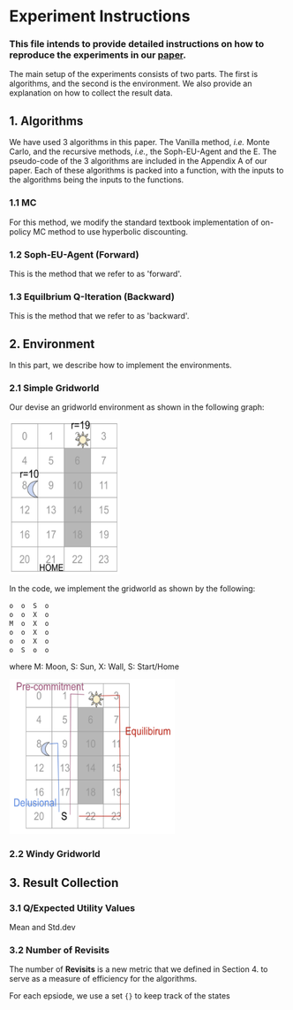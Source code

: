 # Experiment Instructions
### This file intends to provide detailed instructions on how to reproduce the experiments in our [paper]().
The main setup of the experiments consists of two parts. The first is algorithms, and the second is the environment. We also provide an explanation on how to collect the result data.

## 1. Algorithms
We have used 3 algorithms in this paper. The Vanilla method, _i.e._ Monte Carlo, and the recursive methods, _i.e._, the Soph-EU-Agent and the E. The pseudo-code of the 3 algorithms are included in the Appendix A of our paper. Each of these algorithms is packed into a function, with the inputs to the algorithms being the inputs to the functions.

### 1.1 MC
For this method, we modify the standard textbook implementation of on-policy MC method to use hyperbolic discounting.

### 1.2 Soph-EU-Agent (Forward)
This is the method that we refer to as 'forward'. 



### 1.3 Equilbrium Q-Iteration (Backward)
This is the method that we refer to as 'backward'.



## 2. Environment
In this part, we describe how to implement the environments.

### 2.1 Simple Gridworld
Our devise an gridworld environment as shown in the following graph:


<div>
<img src="figs/envs/gridworld.png" width="200" height="280"/>
</div>

In the code, we implement the gridworld as shown by the following: 

    o  o  S  o
    o  o  X  o
    M  o  X  o
    o  o  X  o
    o  o  X  o
    o  S  o  o
    
 where M: Moon, S: Sun, X: Wall, S: Start/Home

<div>
<img src="figs/envs/gridworld_with_traj.png" width="300" height="280"/>
</div>

### 2.2 Windy Gridworld


## 3. Result Collection

### 3.1 Q/Expected Utility Values
Mean and Std.dev

### 3.2 Number of Revisits

The number of **Revisits** is a new metric that we defined in Section 4. to serve as a measure of efficiency for the algorithms.

For each epsiode, we use a set `{}` to keep track of the states 
